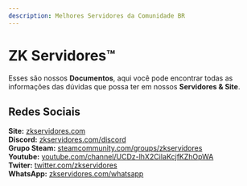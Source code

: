 ```yaml
---
description: Melhores Servidores da Comunidade BR
---
```


# ZK Servidores™

Esses são nossos **Documentos**, aqui você pode encontrar todas as informações das dúvidas que possa ter em nossos **Servidores & Site**.

## **Redes Sociais**

**Site:** [zkservidores.com](https://zkservidores.com)  
**Discord:** [zkservidores.com/discord](https://discord.gg/SQ9eVqq)  
**Grupo Steam:** [steamcommunity.com/groups/zkservidores](https://steamcommunity.com/groups/zkservidores)  
**Youtube:** [youtube.com/channel/UCDz-lhX2CiIaKcjfKZhOpWA](https://www.youtube.com/channel/UCDz-lhX2CiIaKcjfKZhOpWA)  
**Twiter:** [twitter.com/zkservidores](https://twitter.com/zkservidores)  
**WhatsApp:** [zkservidores.com/whatsapp](https://wa.me/551146756442)  


